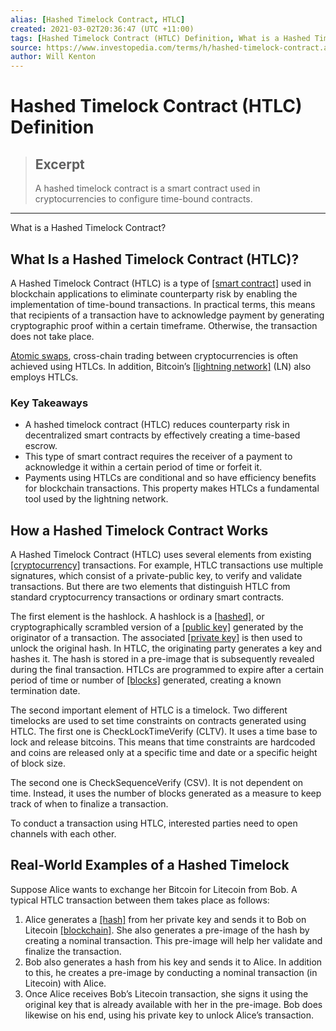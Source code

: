 ```yaml
---
alias: [Hashed Timelock Contract, HTLC]
created: 2021-03-02T20:36:47 (UTC +11:00)
tags: [Hashed Timelock Contract (HTLC) Definition, What is a Hashed Timelock Contract?]
source: https://www.investopedia.com/terms/h/hashed-timelock-contract.asp
author: Will Kenton
---
```


# Hashed Timelock Contract (HTLC) Definition

> ## Excerpt
> A hashed timelock contract is a smart contract used in cryptocurrencies to configure time-bound contracts.

---

What is a Hashed Timelock Contract?
## What Is a Hashed Timelock Contract (HTLC)?

A Hashed Timelock Contract (HTLC) is a type of [[smart contract]](https://www.investopedia.com/terms/s/smart-contracts.asp) used in blockchain applications to eliminate counterparty risk by enabling the implementation of time-bound transactions. In practical terms, this means that recipients of a transaction have to acknowledge payment by generating cryptographic proof within a certain timeframe. Otherwise, the transaction does not take place.

[Atomic swaps](https://www.investopedia.com/terms/a/atomic-swaps.asp), cross-chain trading between cryptocurrencies is often achieved using HTLCs. In addition, Bitcoin’s [[lightning network]](https://www.investopedia.com/terms/l/lightning-network.asp) (LN) also employs HTLCs.

### Key Takeaways

-   A hashed timelock contract (HTLC) reduces counterparty risk in decentralized smart contracts by effectively creating a time-based escrow.
-   This type of smart contract requires the receiver of a payment to acknowledge it within a certain period of time or forfeit it.
-   Payments using HTLCs are conditional and so have efficiency benefits for blockchain transactions. This property makes HTLCs a fundamental tool used by the lightning network.

## How a Hashed Timelock Contract Works

A Hashed Timelock Contract (HTLC) uses several elements from existing [[cryptocurrency]](https://www.investopedia.com/terms/c/cryptocurrency.asp) transactions. For example, HTLC transactions use multiple signatures, which consist of a private-public key, to verify and validate transactions. But there are two elements that distinguish HTLC from standard cryptocurrency transactions or ordinary smart contracts.

The first element is the hashlock. A hashlock is a [[hashed]](https://www.investopedia.com/terms/h/hash.asp), or cryptographically scrambled version of a [[public key]](https://www.investopedia.com/terms/p/public-key.asp) generated by the originator of a transaction. The associated [[private key]](https://www.investopedia.com/terms/p/private-key.asp) is then used to unlock the original hash. In HTLC, the originating party generates a key and hashes it. The hash is stored in a pre-image that is subsequently revealed during the final transaction. HTLCs are programmed to expire after a certain period of time or number of [[blocks]](https://www.investopedia.com/terms/b/block-bitcoin-block.asp) generated, creating a known termination date.

The second important element of HTLC is a timelock. Two different timelocks are used to set time constraints on contracts generated using HTLC. The first one is CheckLockTimeVerify (CLTV). It uses a time base to lock and release bitcoins. This means that time constraints are hardcoded and coins are released only at a specific time and date or a specific height of block size.

The second one is CheckSequenceVerify (CSV). It is not dependent on time. Instead, it uses the number of blocks generated as a measure to keep track of when to finalize a transaction.

To conduct a transaction using HTLC, interested parties need to open channels with each other. 

## Real-World Examples of a Hashed Timelock

Suppose Alice wants to exchange her Bitcoin for Litecoin from Bob. A typical HTLC transaction between them takes place as follows:

1.  Alice generates a [[hash]](https://www.investopedia.com/terms/h/hash.asp) from her private key and sends it to Bob on Litecoin [[blockchain]](https://www.investopedia.com/terms/b/blockchain.asp). She also generates a pre-image of the hash by creating a nominal transaction. This pre-image will help her validate and finalize the transaction. 
2.  Bob also generates a hash from his key and sends it to Alice. In addition to this, he creates a pre-image by conducting a nominal transaction (in Litecoin) with Alice. 
3.  Once Alice receives Bob’s Litecoin transaction, she signs it using the original key that is already available with her in the pre-image. Bob does likewise on his end, using his private key to unlock Alice’s transaction.
